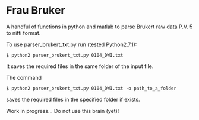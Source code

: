 # Frau Bruker
A handful of functions in python and matlab to parse Brukert raw data P.V. 5 to nifti format.


To use parser_brukert_txt.py run (tested Python2.7.1):

    $ python2 parser_brukert_txt.py 0104_DWI.txt 

It saves the required files in the same folder of the input file.

The command

    $ python2 parser_brukert_txt.py 0104_DWI.txt -o path_to_a_folder

saves the required files in the specified folder if exists. 


Work in progress... Do not use this brain (yet)!
